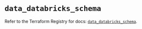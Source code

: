 # `data_databricks_schema`

Refer to the Terraform Registry for docs: [`data_databricks_schema`](https://registry.terraform.io/providers/databricks/databricks/1.88.0/docs/data-sources/schema).
